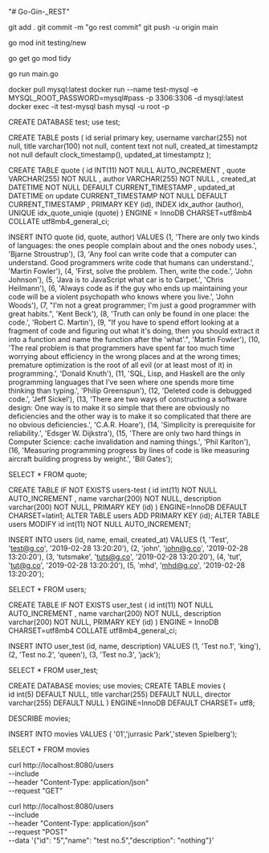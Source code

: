 "# Go-Gin-_REST" 

git add .
git commit -m "go rest commit"
git push -u origin main

go mod init testing/new

go get
go mod tidy

go run main.go

docker pull mysql:latest
docker run --name test-mysql -e MYSQL_ROOT_PASSWORD=mysql#pass -p 3306:3306 -d mysql:latest
docker exec -it test-mysql bash
mysql -u root -p

CREATE DATABASE test;
use test;

CREATE TABLE posts (
  id serial primary key,
  username varchar(255) not null,
  title varchar(100) not null,
  content text not null,
  created_at timestamptz not null default clock_timestamp(),
  updated_at timestamptz
);

CREATE TABLE quote
( id INT(11) NOT NULL AUTO_INCREMENT , 
 quote VARCHAR(255) NOT NULL , 
 author VARCHAR(255) NOT NULL , 
 created_at DATETIME NOT NULL DEFAULT CURRENT_TIMESTAMP , 
 updated_at DATETIME on update CURRENT_TIMESTAMP NOT NULL DEFAULT CURRENT_TIMESTAMP , 
 PRIMARY KEY (id), 
 INDEX idx_author (author), UNIQUE idx_quote_uniqie (quote)
) 
 ENGINE = InnoDB CHARSET=utf8mb4 COLLATE utf8mb4_general_ci;

INSERT INTO quote (id, quote, author) VALUES
(1, 'There are only two kinds of languages: the ones people complain about and the ones nobody uses.', 'Bjarne Stroustrup'),
(3, 'Any fool can write code that a computer can understand. Good programmers write code that humans can understand.', 'Martin Fowler'),
(4, 'First, solve the problem. Then, write the code.', 'John Johnson'),
(5, 'Java is to JavaScript what car is to Carpet.', 'Chris Heilmann'),
(6, 'Always code as if the guy who ends up maintaining your code will be a violent psychopath who knows where you live.', 'John Woods'),
(7, "I'm not a great programmer; I'm just a good programmer with great habits.", 'Kent Beck'),
(8, 'Truth can only be found in one place: the code.', 'Robert C. Martin'),
(9, "If you have to spend effort looking at a fragment of code and figuring out what it's doing, then you should extract it into a function and name the function after the 'what'.", 'Martin Fowler'),
(10, 'The real problem is that programmers have spent far too much time worrying about efficiency in the wrong places and at the wrong times; premature optimization is the root of all evil (or at least most of it) in programming.', 'Donald Knuth'),
(11, 'SQL, Lisp, and Haskell are the only programming languages that I’ve seen where one spends more time thinking than typing.', 'Philip Greenspun'),
(12, 'Deleted code is debugged code.', 'Jeff Sickel'),
(13, 'There are two ways of constructing a software design: One way is to make it so simple that there are obviously no deficiencies and the other way is to make it so complicated that there are no obvious deficiencies.', 'C.A.R. Hoare'),
(14, 'Simplicity is prerequisite for reliability.', 'Edsger W. Dijkstra'),
(15, 'There are only two hard things in Computer Science: cache invalidation and naming things.', 'Phil Karlton'),
(16, 'Measuring programming progress by lines of code is like measuring aircraft building progress by weight.', 'Bill Gates');

SELECT * FROM quote;


CREATE TABLE IF NOT EXISTS users-test (
id int(11) NOT NULL AUTO_INCREMENT ,
name varchar(200) NOT NULL,
description varchar(200) NOT NULL,
PRIMARY KEY (id)
) ENGINE=InnoDB DEFAULT CHARSET=latin1;
ALTER TABLE users ADD PRIMARY KEY (id);
ALTER TABLE users MODIFY id int(11) NOT NULL AUTO_INCREMENT;

INSERT INTO users (id, name, email, created_at) VALUES
  (1, 'Test', 'test@g.co', '2019-02-28 13:20:20'),
  (2, 'john', 'john@g.co', '2019-02-28 13:20:20'),
  (3, 'tutsmake', 'tuts@g.co', '2019-02-28 13:20:20'),
  (4, 'tut', 'tut@g.co', '2019-02-28 13:20:20'),
  (5, 'mhd', 'mhd@g.co', '2019-02-28 13:20:20');

SELECT * FROM users;


CREATE TABLE IF NOT EXISTS user_test (
id int(11) NOT NULL AUTO_INCREMENT ,
name varchar(200) NOT NULL,
description varchar(200) NOT NULL,
PRIMARY KEY (id)
) ENGINE = InnoDB CHARSET=utf8mb4 COLLATE utf8mb4_general_ci;

INSERT INTO user_test (id, name, description) VALUES
  (1, 'Test no.1', 'king'),
  (2, 'Test no.2', 'queen'),
  (3, 'Test no.3', 'jack');

SELECT * FROM user_test;

CREATE DATABASE movies;
use movies;
CREATE TABLE movies (  
  id int(5) DEFAULT NULL, 
  title varchar(255) DEFAULT NULL, 
  director varchar(255) DEFAULT NULL ) 
  ENGINE=InnoDB DEFAULT CHARSET= utf8;

DESCRIBE movies;

INSERT INTO movies VALUES (
  '01','jurrasic Park','steven Spielberg');

SELECT * FROM movies

curl http://localhost:8080/users \
    --include \
    --header "Content-Type: application/json" \
    --request "GET"

curl http://localhost:8080/users \
    --include \
    --header "Content-Type: application/json" \
    --request "POST" \
    --data '{"id": "5","name": "test no.5","description": "nothing"}'